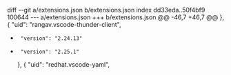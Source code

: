diff --git a/extensions.json b/extensions.json
index dd33eda..50f4bf9 100644
--- a/extensions.json
+++ b/extensions.json
@@ -46,7 +46,7 @@
     },
     {
       "uid": "rangav.vscode-thunder-client",
-      "version": "2.24.13"
+      "version": "2.25.1"
     },
     {
       "uid": "redhat.vscode-yaml",
